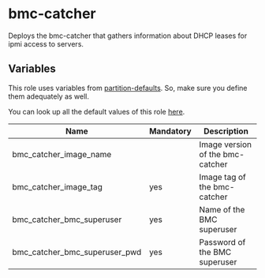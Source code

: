 # bmc-catcher

Deploys the bmc-catcher that gathers information about DHCP leases for ipmi access to servers.

## Variables

This role uses variables from [partition-defaults](/partition). So, make sure you define them adequately as well.

You can look up all the default values of this role [here](defaults/main.yaml).

| Name                          | Mandatory | Description                      |
| ------------------------------| --------- | -------------------------------- |
| bmc_catcher_image_name        |           | Image version of the bmc-catcher |
| bmc_catcher_image_tag         | yes       | Image tag of the bmc-catcher     |
| bmc_catcher_bmc_superuser     | yes       | Name of the BMC superuser        |
| bmc_catcher_bmc_superuser_pwd | yes       | Password of the BMC superuser    |
